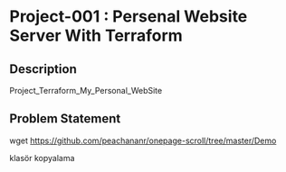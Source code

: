 # Project-001 : Persenal Website Server With Terraform
## Description
Project_Terraform_My_Personal_WebSite 

## Problem Statement





wget https://github.com/peachananr/onepage-scroll/tree/master/Demo

klasör kopyalama


